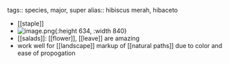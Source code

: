 tags:: species, major, super
alias:: hibiscus merah, hibaceto

- [[staple]]
- ![image.png](https://peach-geographical-bat-397.mypinata.cloud/ipfs/QmQFiFkgSjYYddS4Q89FB482hR63dazh5cfE7jsoYDamFn){:height 634, :width 840}
- [[salads]]: [[flower]], [[leave]] are amazing
- work well for [[landscape]] markup of [[natural paths]] due to color and ease of propogation